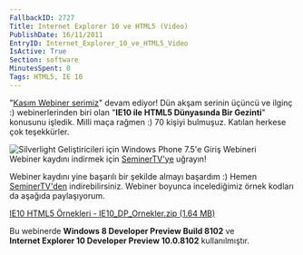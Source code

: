 ```yaml
---
FallbackID: 2727
Title: Internet Explorer 10 ve HTML5 (Video)
PublishDate: 16/11/2011
EntryID: Internet_Explorer_10_ve_HTML5_Video
IsActive: True
Section: software
MinutesSpent: 0
Tags: HTML5, IE 10
---
```

"[Kasım Webiner
serimiz](http://daron.yondem.com/tr/post/Kasim_Ayi_Webinerleri_SL_WP7_Win8_IE10_Azure)"
devam ediyor! Dün akşam serinin üçüncü ve ilginç :) webinerlerinden biri
olan "**IE10 ile HTML5 Dünyasında Bir Gezinti**" konusunu işledik. Milli
maça rağmen :) 70 kişiyi bulmuşuz. Katılan herkese çok teşekkürler.

![Silverlight Geliştiricileri için Windows Phone 7.5'e Giriş
Webineri](http://cdn.daron.yondem.com/assets/2727/ie10_dp.jpg)\
Webiner kaydını indirmek için
[SeminerTV'ye](http://daron.yondem.com/tr/seminertv/) uğrayın!

Webiner kaydını yine başarılı bir şekilde almayı başardım :) Hemen
[SeminerTV'den](http://daron.yondem.com/tr/seminertv/) indirebilirsiniz.
Webiner boyunca incelediğimiz örnek kodları da aşağıda paylaşıyorum.

[IE10 HTML5 Örnekleri - IE10\_DP\_Ornekler.zip (1.64
MB)](http://cdn.daron.yondem.com/assets/2727/IE10_DP_Ornekler.zip)

Bu webinerde **Windows 8 Developer Preview Build 8102** ve\
**Internet Explorer 10 Developer Preview 10.0.8102** kullanılmıştır.


